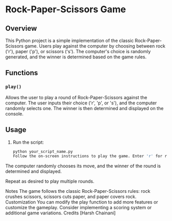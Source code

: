 # Rock-Paper-Scissors Game

## Overview

This Python project is a simple implementation of the classic Rock-Paper-Scissors game. Users play against the computer by choosing between rock ('r'), paper ('p'), or scissors ('s'). The computer's choice is randomly generated, and the winner is determined based on the game rules.

## Functions

### `play()`

Allows the user to play a round of Rock-Paper-Scissors against the computer. The user inputs their choice ('r', 'p', or 's'), and the computer randomly selects one. The winner is then determined and displayed on the console.

## Usage

1. Run the script:

   ```bash
   python your_script_name.py
   Follow the on-screen instructions to play the game. Enter 'r' for rock, 'p' for paper, or 's' for scissors.

The computer randomly chooses its move, and the winner of the round is determined and displayed.

Repeat as desired to play multiple rounds.

Notes
The game follows the classic Rock-Paper-Scissors rules: rock crushes scissors, scissors cuts paper, and paper covers rock.
Customization
You can modify the play function to add more features or customize the gameplay.
Consider implementing a scoring system or additional game variations.
Credits
[Harsh Chainani]
